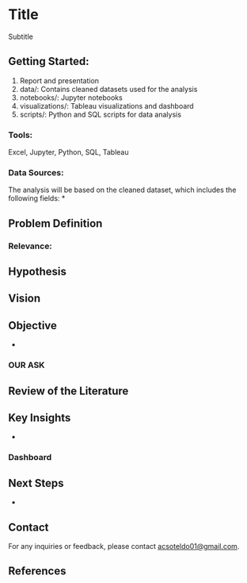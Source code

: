 # Title
Subtitle

## Getting Started: 
1. Report and presentation
2. data/: Contains cleaned datasets used for the analysis
3. notebooks/: Jupyter notebooks
4. visualizations/: Tableau visualizations and dashboard
5. scripts/: Python and SQL scripts for data analysis

### Tools:
Excel, Jupyter, Python, SQL, Tableau

### Data Sources:

The analysis will be based on the cleaned dataset, which includes the following fields:
* 

## Problem Definition

### Relevance:

## Hypothesis

## Vision

## Objective
* 

### OUR ASK

## Review of the Literature

## Key Insights
* 

### Dashboard

## Next Steps
* 

## Contact
For any inquiries or feedback, please contact acsoteldo01@gmail.com.

## References
